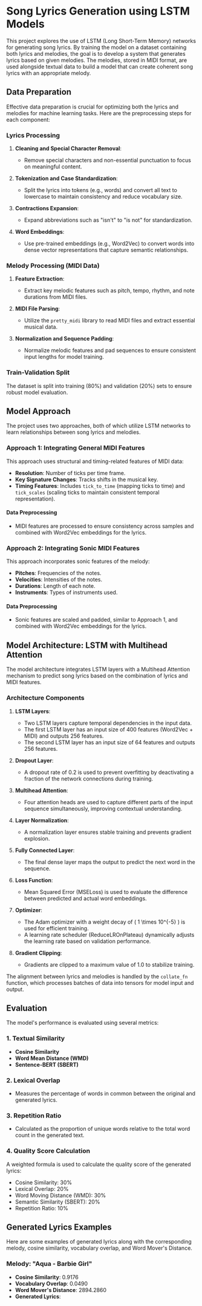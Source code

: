 # Song Lyrics Generation using LSTM Models

This project explores the use of LSTM (Long Short-Term Memory) networks for generating song lyrics. By training the model on a dataset containing both lyrics and melodies, the goal is to develop a system that generates lyrics based on given melodies. The melodies, stored in MIDI format, are used alongside textual data to build a model that can create coherent song lyrics with an appropriate melody.

## Data Preparation

Effective data preparation is crucial for optimizing both the lyrics and melodies for machine learning tasks. Here are the preprocessing steps for each component:

### Lyrics Processing
1. **Cleaning and Special Character Removal**: 
   - Remove special characters and non-essential punctuation to focus on meaningful content.
   
2. **Tokenization and Case Standardization**:
   - Split the lyrics into tokens (e.g., words) and convert all text to lowercase to maintain consistency and reduce vocabulary size.
   
3. **Contractions Expansion**:
   - Expand abbreviations such as "isn't" to "is not" for standardization.
   
4. **Word Embeddings**:
   - Use pre-trained embeddings (e.g., Word2Vec) to convert words into dense vector representations that capture semantic relationships.

### Melody Processing (MIDI Data)
1. **Feature Extraction**: 
   - Extract key melodic features such as pitch, tempo, rhythm, and note durations from MIDI files.
   
2. **MIDI File Parsing**: 
   - Utilize the `pretty_midi` library to read MIDI files and extract essential musical data.
   
3. **Normalization and Sequence Padding**:
   - Normalize melodic features and pad sequences to ensure consistent input lengths for model training.

### Train-Validation Split
The dataset is split into training (80%) and validation (20%) sets to ensure robust model evaluation.

## Model Approach

The project uses two approaches, both of which utilize LSTM networks to learn relationships between song lyrics and melodies.

### Approach 1: Integrating General MIDI Features
This approach uses structural and timing-related features of MIDI data:
- **Resolution**: Number of ticks per time frame.
- **Key Signature Changes**: Tracks shifts in the musical key.
- **Timing Features**: Includes `tick_to_time` (mapping ticks to time) and `tick_scales` (scaling ticks to maintain consistent temporal representation).

#### Data Preprocessing
- MIDI features are processed to ensure consistency across samples and combined with Word2Vec embeddings for the lyrics.

### Approach 2: Integrating Sonic MIDI Features
This approach incorporates sonic features of the melody:
- **Pitches**: Frequencies of the notes.
- **Velocities**: Intensities of the notes.
- **Durations**: Length of each note.
- **Instruments**: Types of instruments used.

#### Data Preprocessing
- Sonic features are scaled and padded, similar to Approach 1, and combined with Word2Vec embeddings for the lyrics.

## Model Architecture: LSTM with Multihead Attention

The model architecture integrates LSTM layers with a Multihead Attention mechanism to predict song lyrics based on the combination of lyrics and MIDI features.

### Architecture Components
1. **LSTM Layers**:
   - Two LSTM layers capture temporal dependencies in the input data.
   - The first LSTM layer has an input size of 400 features (Word2Vec + MIDI) and outputs 256 features.
   - The second LSTM layer has an input size of 64 features and outputs 256 features.

2. **Dropout Layer**:
   - A dropout rate of 0.2 is used to prevent overfitting by deactivating a fraction of the network connections during training.

3. **Multihead Attention**:
   - Four attention heads are used to capture different parts of the input sequence simultaneously, improving contextual understanding.

4. **Layer Normalization**:
   - A normalization layer ensures stable training and prevents gradient explosion.

5. **Fully Connected Layer**:
   - The final dense layer maps the output to predict the next word in the sequence.

6. **Loss Function**:
   - Mean Squared Error (MSELoss) is used to evaluate the difference between predicted and actual word embeddings.

7. **Optimizer**:
   - The Adam optimizer with a weight decay of \( 1 \times 10^{-5} \) is used for efficient training.
   - A learning rate scheduler (ReduceLROnPlateau) dynamically adjusts the learning rate based on validation performance.

8. **Gradient Clipping**:
   - Gradients are clipped to a maximum value of 1.0 to stabilize training.

The alignment between lyrics and melodies is handled by the `collate_fn` function, which processes batches of data into tensors for model input and output.

## Evaluation

The model's performance is evaluated using several metrics:

### 1. Textual Similarity
- **Cosine Similarity**
- **Word Mean Distance (WMD)**
- **Sentence-BERT (SBERT)**

### 2. Lexical Overlap
- Measures the percentage of words in common between the original and generated lyrics.

### 3. Repetition Ratio
- Calculated as the proportion of unique words relative to the total word count in the generated text.

### 4. Quality Score Calculation
A weighted formula is used to calculate the quality score of the generated lyrics:
- Cosine Similarity: 30%
- Lexical Overlap: 20%
- Word Moving Distance (WMD): 30%
- Semantic Similarity (SBERT): 20%
- Repetition Ratio: 10%

## Generated Lyrics Examples

Here are some examples of generated lyrics along with the corresponding melody, cosine similarity, vocabulary overlap, and Word Mover's Distance.

### Melody: "Aqua - Barbie Girl"
- **Cosine Similarity**: 0.9176
- **Vocabulary Overlap**: 0.0490
- **Word Mover's Distance**: 2894.2860
- **Generated Lyrics**: 
